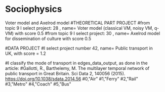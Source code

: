 # Sociophysics
Voter model and Axelrod model
#THEORETICAL PART PROJECT 
#from topic 9 I select project: 28 , name= Voter model (classical VM, noisy VM, q-VM) with score 0.5
#from topic 9 I select project: 30 , name= Axelrod model for dissemination of culture with score 0.5

#DATA PROJECT 
#I select project number 42, name= Public transport in UK, with score = 1.2

#I classify the mode of transport in edges_data_output, as done in the article: 
#Gallotti, R., Barthelemy, M. The multilayer temporal network of public transport in Great Britain. Sci Data 2, 140056 (2015). https://doi.org/10.1038/sdata.2014.56
#0,"Air"
#1,"Ferry"
#2,"Rail"
#3,"Metro"
#4,"Coach"
#5,"Bus"
